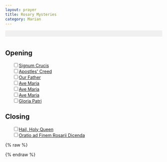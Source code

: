```yaml
---
layout: prayer
title: Rosary Mysteries
category: Marian
---
```

<div id="debugInfo" style="background-color: #f0f0f0; padding: 10px; margin-bottom: 20px; font-family: monospace;"></div>

<h1 id="mysteryTitle"></h1>

<p id="todayInfo"></p>

## Opening

<ul style="list-style:none">
  <li><input type="checkbox"/><a href="/prayers/signum-crucis/">Signum Crucis</a></li>
  <li><input type="checkbox"/><a href="/prayers/apostles-creed/">Apostles' Creed</a></li>
  <li><input type="checkbox"/><a href="/prayers/pater-noster/">Our Father</a></li>
  <li><input type="checkbox"/><a href="/prayers/ave-maria/">Ave Maria</a></li>
  <li><input type="checkbox"/><a href="/prayers/ave-maria/">Ave Maria</a></li>
  <li><input type="checkbox"/><a href="/prayers/ave-maria/">Ave Maria</a></li>
  <li><input type="checkbox"/><a href="/prayers/gloria-patri/">Gloria Patri</a></li>
</ul>

<div id="mysteryContent"></div>

## Closing

<ul style="list-style:none">
  <li><input type="checkbox"/><a href="/prayers/salve-regina/">Hail, Holy Queen</a></li>
  <li><input type="checkbox"/><a href="/prayers/rosary-end/">Oratio ad Finem Rosarii Dicenda</a></li>
</ul>

<p id="tomorrowInfo" class="muted small"></p>

{% raw %}
<script>
  // This will be replaced by the actual path in the Jekyll build process
  var baseurl = '{{ site.baseurl }}';
</script>
{% endraw %}

<script src="{{ site.baseurl }}/assets/js/timediff.js"></script>
<script src="{{ site.baseurl }}/assets/js/rosary-mysteries.js"></script>
